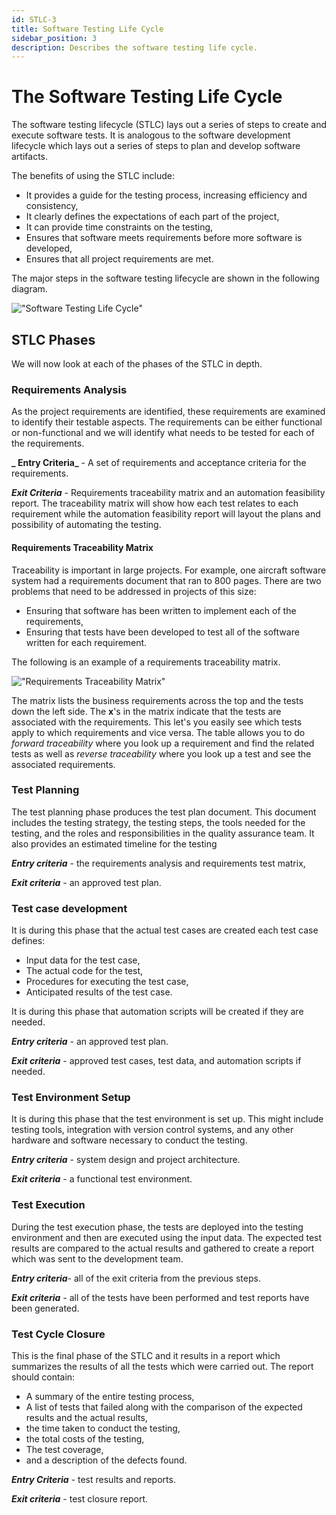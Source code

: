 ```yaml
---
id: STLC-3
title: Software Testing Life Cycle
sidebar_position: 3
description: Describes the software testing life cycle.
---
```


# The Software Testing Life Cycle

The software testing lifecycle (STLC) lays out a series of steps to create and execute software tests. It is analogous to the software development lifecycle which lays out a series of steps to plan and develop software artifacts.

The benefits of using the STLC include:

- It provides a guide for the testing process, increasing efficiency and consistency,
- It clearly defines the expectations of each part of the project,
- It can provide time constraints on the testing,
- Ensures that software meets requirements before more software is developed,
- Ensures that all project requirements are met.

The major steps in the software testing lifecycle are shown in the following diagram.

!["Software Testing Life Cycle" ](/img/STLC.png)

## STLC Phases

We will now look at each of the phases of the STLC in depth.

### Requirements Analysis

As the project requirements are identified, these requirements are examined to identify their testable aspects. The requirements can be either functional or non-functional and we will identify what needs to be tested for each of the requirements.

**_ Entry Criteria_** - A set of requirements and acceptance criteria for the requirements.

**_Exit Criteria_** - Requirements traceability matrix and an automation feasibility report. The traceability matrix will show how each test relates to each requirement while the automation feasibility report will layout the plans and possibility of automating the testing.

#### Requirements Traceability Matrix

Traceability is important in large projects. For example, one aircraft software system had a requirements document that ran to 800 pages. There are two problems that need to be addressed in projects of this size:

- Ensuring that software has been written to implement each of the requirements,
- Ensuring that tests have been developed to test all of the software written for each requirement.

The following is an example of a requirements traceability matrix.

!["Requirements Traceability Matrix" ](/img/requirements-matrix.jpg)

The matrix lists the business requirements across the top and the tests down the left side. The **x**'s in the matrix indicate that the tests are associated with the requirements. This let's you easily see which tests apply to which requirements and vice versa. The table allows you to do _forward traceability_ where you look up a requirement and find the related tests as well as _reverse traceability_ where you look up a test and see the associated requirements.

### Test Planning

The test planning phase produces the test plan document. This document includes the testing strategy, the testing steps, the tools needed for the testing, and the roles and responsibilities in the quality assurance team. It also provides an estimated timeline for the testing

**_Entry criteria_** - the requirements analysis and requirements test matrix,

**_Exit criteria_** - an approved test plan.

### Test case development

It is during this phase that the actual test cases are created each test case defines:

- Input data for the test case,
- The actual code for the test,
- Procedures for executing the test case,
- Anticipated results of the test case.

It is during this phase that automation scripts will be created if they are needed.

**_Entry criteria_** - an approved test plan.

**_Exit criteria_** - approved test cases, test data, and automation scripts if needed.

### Test Environment Setup

It is during this phase that the test environment is set up. This might include testing tools, integration with version control systems, and any other hardware and software necessary to conduct the testing.

**_Entry criteria_** - system design and project architecture.

**_Exit criteria_** - a functional test environment.

### Test Execution

During the test execution phase, the tests are deployed into the testing environment and then are executed using the input data. The expected test results are compared to the actual results and gathered to create a report which was sent to the development team.

**_Entry criteria_**- all of the exit criteria from the previous steps.

**_Exit criteria_** - all of the tests have been performed and test reports have been generated.

### Test Cycle Closure

This is the final phase of the STLC and it results in a report which summarizes the results of all the tests which were carried out. The report should contain:

- A summary of the entire testing process,
- A list of tests that failed along with the comparison of the expected results and the actual results,
- the time taken to conduct the testing,
- the total costs of the testing,
- The test coverage,
- and a description of the defects found.

**_Entry Criteria_** - test results and reports.

**_Exit criteria_** - test closure report.
